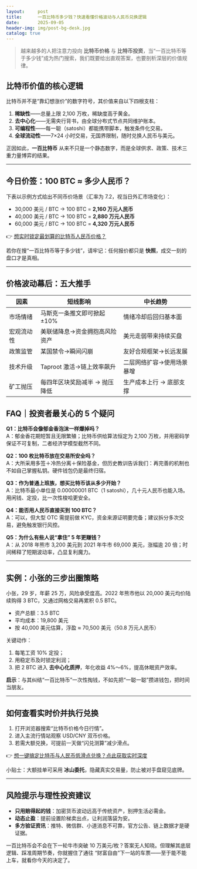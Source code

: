 ```yaml
---
layout:     post
title:      一百比特币多少钱？快速看懂价格波动与人民币兑换逻辑
date:       2025-09-05
header-img: img/post-bg-desk.jpg
catalog: true
---
```


> 越来越多的人把注意力投向 **比特币价格** 与 **比特币投资**，当“一百比特币等于多少钱”成为热门搜索，我们既要给出直观答案，也要剖析深层的价值规律。

## 比特币价值的核心逻辑

比特币并不是“靠幻想涨价”的数字符号，其价值来自以下四根支柱：

1. **稀缺性**——总量上限 2,100 万枚，稀缺度高于黄金。
2. **去中心化**——无需央行背书，由全球分布式节点共同维护账本。
3. **可编程性**——每一聪（satoshi）都能携带脚本，触发条件化交易。
4. **全球流动性**——7×24 小时交易，无国界限制，随时兑换人民币与美元。

正因如此，**一百比特币** 从来不只是一个静态数字，而是全球供求、政策、技术三重力量博弈的结果。

---

## 今日价签：100 BTC ≈ 多少人民币？

下表以示例方式给出不同币价场景（汇率为 7.2，视当日外汇市场变化）：

- 30,000 美元 / BTC → 100 BTC = **2,160 万元人民币**
- 40,000 美元 / BTC → 100 BTC = **2,880 万元人民币**
- 60,000 美元 / BTC → 100 BTC = **4,320 万元人民币**

👉 [想实时锁定最划算的比特币人民币价格？](https://okxdog.com/)

若你在搜“一百比特币等于多少钱”，请牢记：任何报价都只是 **快照**，成交一刻的盘口才是真相。

---

## 价格波动幕后：五大推手

| 因素 | 短线影响 | 中长趋势 |
|---|---|---|
| 市场情绪 | 马斯克一条推文即可掀起 ±10% | 情绪冷却后回归基本面 |
| 宏观流动性 | 美联储降息→资金拥抱高风险资产 | 美元走弱带来持续买盘 |
| 政策监管 | 某国禁令→瞬间闪崩 | 友好合规框架→长远发展 |
| 技术升级 | Taproot 激活→链上效率飙升 | 二层网络扩容→使用场景暴增 |
| 矿工抛压 | 每四年区块奖励减半 → 抛压降低 | 生产成本上行 → 底部支撑 |

## FAQ｜投资者最关心的 5 个疑问

**Q1：比特币会像郁金香泡沫一样爆掉吗？**  
A：郁金香花期短暂且无限繁殖；比特币供给算法恒定为 2,100 万枚，并用密码学保证不可复制，二者经济学模型截然不同。

**Q2：100 枚比特币放在交易所安全吗？**  
A：大所采用多签＋冷热分离＋保险基金，但历史教训告诉我们：再完善的机制也不如自己掌握私钥。硬件钱包仍是最终归宿。

**Q3：作为普通上班族，想买比特币该从多少开始？**  
A：比特币最小单位是 0.00000001 BTC（1 satoshi），几十元人民币也能入场。用闲钱、定投，比一次性梭哈更安全。

**Q4：能否用人民币直接买到 100 BTC？**  
A：可以，但大型 OTC 需提前做 KYC，资金来源证明要完备；建议拆分多次交易，避免触发银行风控。

**Q5：为什么有些人说“拿住” 5 年更赚钱？**  
A：从 2018 年熊市 3,200 美元到 2021 年牛市 69,000 美元，涨幅逾 20 倍；时间稀释了短期波动率，凸显复利魔力。

---

## 实例：小张的三步出圈策略

小张，29 岁，年薪 25 万，风险承受度高。2022 年熊市他以 20,000 美元均价陆续购得 3 BTC，又通过网格交易再累积 0.5 BTC。

- 资产总额：3.5 BTC  
- 平均成本：19,800 美元  
- 按 40,000 美元估算，浮盈 ≈ 70,500 美元（50.8 万元人民币）  

关键动作：  
1. 每笔工资 10% 定投；  
2. 用稳定币及时锁定利润；  
3. 把 2 BTC 进入 **去中心化质押**，年化收益 4%～6%，提高休眠资产效率。

**启示**：与其纠结“一百比特币”一次性掏钱，不如先把“一聪一聪”攒进钱包，把时间当朋友。

---

## 如何查看实时价并执行兑换

1. 打开浏览器搜索“比特币价格今日行情”。  
2. 进入主流行情站观察 USD/CNY 双币价格。  
3. 若需大额兑换，可提前一天做“闪兑测算”减少滑点。

👉 [想一键搞定比特币与人民币低滑点兑换？点此获取实时深度](https://okxdog.com/)

小贴士：大额挂单可采用 **冰山委托**，隐藏真实交易量，防止被对手盘窥见底牌。

---

## 风险提示与理性投资建议

- **只用赔得起的钱**：加密货币波动远高于传统资产，别押生活必需金。  
- **动态止盈**：提前设置阶梯卖出点，让利润落袋为安。  
- **多方验证资讯**：推特、微信群、小道消息不可靠，官方公告、链上数据才是硬证据。

一百比特币会不会在下一轮牛市突破 10 万美元/枚？答案无人知晓。但理解其底层逻辑、踩准周期节奏，你就握住了通往 “财富自由”下一站的车票——至于能不能上车，就看你今天的决定了。